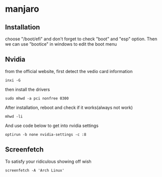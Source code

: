 # manjaro

## Installation
choose "/boot/efi" and don't forget to check "boot" and "esp" option.
Then we can use "bootice" in windows to edit the boot menu


## Nvidia
from the official website, 
first detect the vedio card information
```
inxi -G
```
then install the drivers
```
sudo mhwd -a pci nonfree 0300
```
After installation, reboot and check if it works(always not work)
```
mhwd -li
```
And use code below to get into nvidia settings
```
optirun -b none nvidia-settings -c :8
```

## Screenfetch
To satisfy your ridiculous showing off wish
```
screenfetch -A 'Arch Linux'
```
